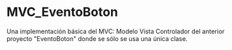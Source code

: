 # MVC_EventoBoton
Una implementación básica del MVC: Modelo Vista Controlador
del anterior proyecto "EventoBoton" donde se sólo se usa una única clase.
